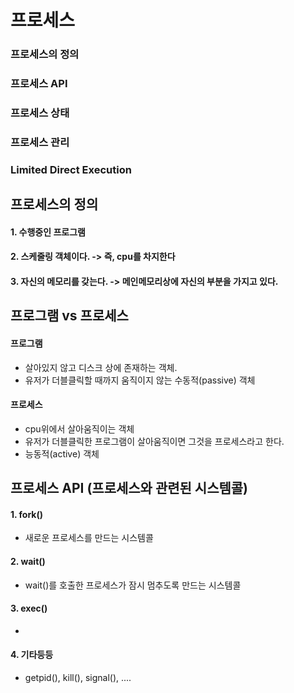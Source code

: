 # 프로세스
### 프로세스의 정의
### 프로세스 API
### 프로세스 상태
### 프로세스 관리
### Limited Direct Execution


## 프로세스의 정의
  #### 1. 수행중인 프로그램
  #### 2. 스케줄링 객체이다. -> 즉, cpu를 차지한다
  #### 3. 자신의 메모리를 갖는다. -> 메인메모리상에 자신의 부분을 가지고 있다.
  

## 프로그램 vs 프로세스
  #### 프로그램
  - 살아있지 않고 디스크 상에 존재하는 객체. 
  - 유저가 더블클릭할 때까지 움직이지 않는 수동적(passive) 객체
  #### 프로세스
  - cpu위에서 살아움직이는 객체
  - 유저가 더블클릭한 프로그램이 살아움직이면 그것을 프로세스라고 한다.
  - 능동적(active) 객체
  
## 프로세스 API (프로세스와 관련된 시스템콜)
  #### 1. fork()
  - 새로운 프로세스를 만드는 시스템콜
  #### 2. wait()
  - wait()를 호출한 프로세스가 잠시 멈추도록 만드는 시스템콜
  #### 3. exec()
  - 
  #### 4. 기타등등
  - getpid(), kill(), signal(), ....
  
